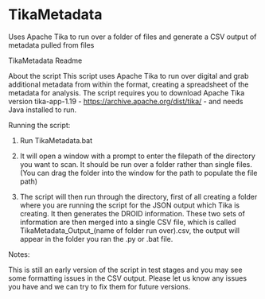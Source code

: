 # TikaMetadata
Uses Apache Tika to run over a folder of files and generate a CSV output of metadata pulled from files

TikaMetadata Readme

About the script
This script uses Apache Tika to run over digital and grab additional metadata from within the format, creating a spreadsheet of the metadata for analysis.
The script requires you to download Apache Tika version tika-app-1.19 - https://archive.apache.org/dist/tika/ - and needs Java installed to run.

Running the script:

1.	Run TikaMetadata.bat

2.	It will open a window with a prompt to enter the filepath of the directory you want to scan. It should be run over a folder rather than single files. (You can drag the folder into the window for the path to populate the file path)

3.	The script will then run through the directory, first of all creating a folder where you are running the script for the JSON output which Tika is creating. It then generates the DROID information. These two sets of information are then merged into a single CSV file, which is called TikaMetadata_Output_(name of folder run over).csv, the output will appear in the folder you ran the .py or .bat file.

Notes:

This is still an early version of the script in test stages and you may see some formatting issues in the CSV output. Please let us know any issues you have and we can try to fix them for future versions.

